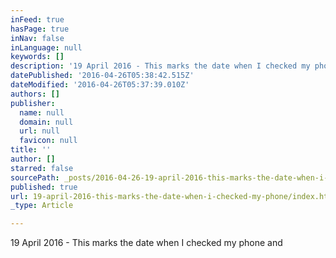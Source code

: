 ```yaml
---
inFeed: true
hasPage: true
inNav: false
inLanguage: null
keywords: []
description: '19 April 2016 - This marks the date when I checked my phone and  '
datePublished: '2016-04-26T05:38:42.515Z'
dateModified: '2016-04-26T05:37:39.010Z'
authors: []
publisher:
  name: null
  domain: null
  url: null
  favicon: null
title: ''
author: []
starred: false
sourcePath: _posts/2016-04-26-19-april-2016-this-marks-the-date-when-i-checked-my-phone.md
published: true
url: 19-april-2016-this-marks-the-date-when-i-checked-my-phone/index.html
_type: Article

---
```

19 April 2016 - This marks the date when I checked my phone and